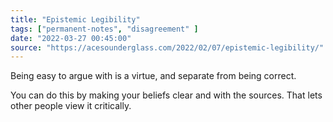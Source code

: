 ```yaml
---
title: "Epistemic Legibility"
tags: ["permanent-notes", "disagreement" ]
date: "2022-03-27 00:45:00"
source: "https://acesounderglass.com/2022/02/07/epistemic-legibility/"
---
```


Being easy to argue with is a virtue, and separate from being correct.

You can do this by making your beliefs clear and with the sources. That lets other people view it critically.